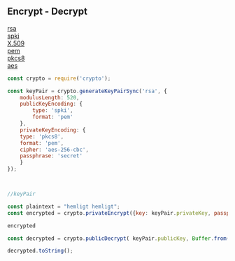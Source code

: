 ## Encrypt - Decrypt

[rsa](https://en.wikipedia.org/wiki/RSA_(cryptosystem))  
[spki](https://en.wikipedia.org/wiki/Simple_public-key_infrastructure)   
[X.509](https://en.wikipedia.org/wiki/X.509)  
[pem](https://en.wikipedia.org/wiki/Privacy-Enhanced_Mail)  
[pkcs8](https://en.wikipedia.org/wiki/PKCS_8)  
[aes](https://en.wikipedia.org/wiki/Advanced_Encryption_Standard)  


```js
const crypto = require('crypto');

const keyPair = crypto.generateKeyPairSync('rsa', {
    modulusLength: 520,
    publicKeyEncoding: {
        type: 'spki',
        format: 'pem'
    },
    privateKeyEncoding: {
    type: 'pkcs8',
    format: 'pem',
    cipher: 'aes-256-cbc',
    passphrase: 'secret'
    }
});



//keyPair

const plaintext = "hemligt hemligt";
const encrypted = crypto.privateEncrypt({key: keyPair.privateKey, passphrase: 'secret'}, Buffer.from(plaintext));

encrypted

const decrypted = crypto.publicDecrypt( keyPair.publicKey, Buffer.from(encrypted) );

decrypted.toString();
```
